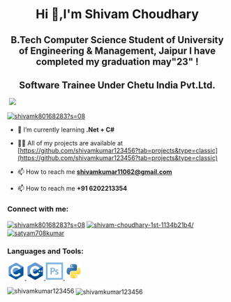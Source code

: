 


<h1 align="center">Hi 👋,I'm Shivam Choudhary</h1>

<h2 align="center"> B.Tech Computer Science Student of University of Engineering & Management, Jaipur 
  I have completed my graduation may"23" ! </h2>
  <h2 align="center"> Software Trainee Under Chetu India Pvt.Ltd.</h2>

<img align="center"> <img src="https://user-images.githubusercontent.com/72095437/186978403-52f0fa26-66b4-4c67-85cc-c506b6ad2852.gif">


<p align="left"> <a href="https://twitter.com/shivamk80168283?s=08" target="blank"><img src="https://img.shields.io/twitter/follow/shivamk80168283?s=08?logo=twitter&style=for-the-badge" alt="shivamk80168283?s=08" /></a> </p>


- 🌱 I’m currently learning **.Net + C#**


- 👨‍💻 All of my projects are available at [https://github.com/shivamkumar123456?tab=projects&type=classic](https://github.com/shivamkumar123456?tab=projects&type=classic)

- 📫 How to reach me **shivamkumar11062@gmail.com**
- 📫 How to reach me **+91 6202213354**



<h3 align="left">Connect with me:</h3>
<p align="left">
<a href="https://twitter.com/offic_shivam" target="blank"><img align="center" src="https://raw.githubusercontent.com/rahuldkjain/github-profile-readme-generator/master/src/images/icons/Social/twitter.svg" alt="shivamk80168283?s=08" height="30" width="40" /></a>
<a href="https://www.linkedin.com/in/shivam-choudhary-1134b21b4/" target="blank"><img align="center" src="https://raw.githubusercontent.com/rahuldkjain/github-profile-readme-generator/master/src/images/icons/Social/linked-in-alt.svg" alt="shivam-choudhary-1st-1134b21b4/" height="30" width="40" /></a>
<a href="https://www.hackerrank.com/skills-verification" target="blank"><img align="center" src="https://raw.githubusercontent.com/rahuldkjain/github-profile-readme-generator/master/src/images/icons/Social/hackerrank.svg" alt="satyam708kumar" height="30" width="40" /></a>
</p>

<h3 align="left">Languages and Tools:</h3>
<p align="left"> <a href="https://www.cprogramming.com/" target="_blank" rel="noreferrer"> <img src="https://raw.githubusercontent.com/devicons/devicon/master/icons/c/c-original.svg" alt="c" width="40" height="40"/> </a> <a href="https://www.w3schools.com/cpp/" target="_blank" rel="noreferrer"> <img src="https://raw.githubusercontent.com/devicons/devicon/master/icons/cplusplus/cplusplus-original.svg" alt="cplusplus" width="40" height="40"/> </a> <a href="https://www.photoshop.com/en" target="_blank" rel="noreferrer"> <img src="https://raw.githubusercontent.com/devicons/devicon/master/icons/photoshop/photoshop-line.svg" alt="photoshop" width="40" height="40"/> </a> <a href="https://www.python.org" target="_blank" rel="noreferrer"> <img src="https://raw.githubusercontent.com/devicons/devicon/master/icons/python/python-original.svg" alt="python" width="40" height="40"/> </a> </p>

<p><img align="left" src="https://github-readme-stats.vercel.app/api/top-langs?username=shivamkumar123456&show_icons=true&locale=en&layout=compact" alt="shivamkumar123456" /></p>

<p>&nbsp;<img align="center" src="https://github-readme-stats.vercel.app/api?username=shivamkumar123456&show_icons=true&locale=en" alt="shivamkumar123456" /></p>


